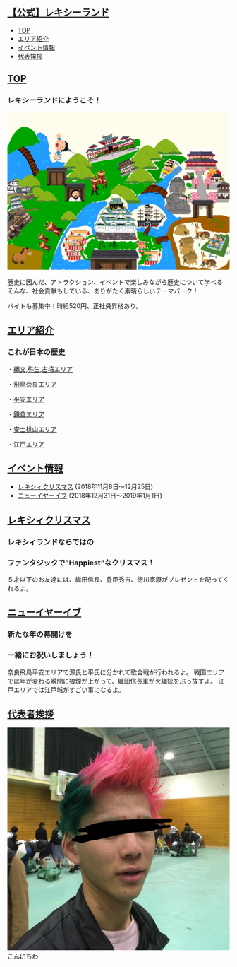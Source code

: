 <a id="index"></a>
## <a href="#index">【公式】レキシーランド</a>
* [TOP](#anchor10)
* [エリア紹介](#eria)
* [イベント情報](#event)
* [代表挨拶](#repre)


<a id="anchor10"></a>
## <a href="#anchor10">TOP</a>  

<!--この下に第1章の内容を書きます。-->
### レキシーランドにようこそ！

![代表者](IMG_0553.PNG)

歴史に因んだ、アトラクション、イベントで楽しみながら歴史について学べる
そんな、社会貢献もしている、ありがたく素晴らしいテーマパーク！

バイトも募集中！時給520円、正社員昇格あり。
<!--この上に第1章の内容を書きます。-->



<a id="eria"></a>
## <a href="#eria">エリア紹介</a>
<!--この下に第2章の内容を書きます。-->
### これが日本の歴史

・[縄文,弥生,古墳エリア](https://takajo-soft29.github.io/jomon/)

・[飛鳥奈良エリア](https://takajo-soft16.github.io/NaraAsuka_Rekishi-land/index)

・[平安エリア](https://takajo-soft11.github.io/Heian-Period/)

・[鎌倉エリア](https://takajo-soft13.github.io/Kamakura/)

・[安土桃山エリア](https://takajo-soft26.github.io/sengoku)

・[江戸エリア](https://takajo-soft31.github.io/EDO/)


<!--この上に第2章の内容を書きます。-->

<a id="event"></a>
## <a href="#event">イベント情報</a>
* [レキシィクリスマス](#anchor1)
(2018年11月8日〜12月25日)
* [ニューイヤーイブ](#anchor2)
(2018年12月31日〜2019年1月1日)


<a id="anchor1"></a>
## <a href="#anchor1">レキシィクリスマス</a>  
<!--この下に第1章の内容を書きます。-->
### レキシィランドならではの
### ファンタジックで”Happiest”なクリスマス！
５才以下のお友達には、織田信長、豊臣秀吉、徳川家康がプレゼントを配ってくれるよ。
<!--この上に第1章の内容を書きます。-->



<a id="anchor2"></a>
## <a href="#anchor2">ニューイヤーイブ</a>
<!--この下に第2章の内容を書きます。-->
### 新たな年の幕開けを
### 一緒にお祝いしましょう！
奈良飛鳥平安エリアで源氏と平氏に分かれて歌合戦が行われるよ。
戦国エリアでは年が変わる瞬間に狼煙が上がって、織田信長軍が火縄銃をぶっ放すよ。
江戸エリアでは江戸城がすごい事になるよ。
<!--この上に第2章の内容を書きます。-->

<a id="repre"></a>
## <a href="#repre">代表者挨拶</a>
![代表者](IMG_4533.jpg)
こんにちわ
